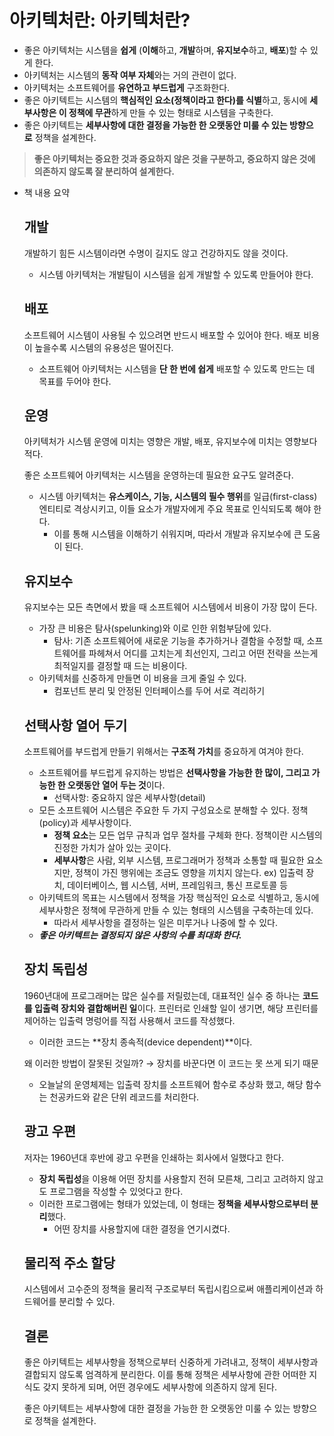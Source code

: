 # 아키텍처란: 아키텍처란?

- 좋은 아키텍처는 시스템을 **쉽게** (**이해**하고, **개발**하며, **유지보수**하고, **배포**)할 수 있게 한다.
- 아키텍처는 시스템의 **동작 여부 자체**와는 거의 관련이 없다.
- 아키텍처는 소프트웨어를 **유연하고 부드럽게** 구조화한다.
- 좋은 아키텍트는 시스템의 **핵심적인 요소(정책이라고 한다)를 식별**하고, 동시에 **세부사항은 이 정책에 무관**하게 만들 수 있는 형태로 시스템을 구축한다.
- 좋은 아키텍트는 **세부사항에 대한 결정을 가능한 한 오랫동안 미룰 수 있는 방향으로** 정책을 설계한다.

> **좋은 아키텍처는 중요한 것과 중요하지 않은 것을 구분하고,
중요하지 않은 것에 의존하지 않도록 잘 분리하여 설계한다.**
> 

- 책 내용 요약
    
    ## 개발
    
    개발하기 힘든 시스템이라면 수명이 길지도 않고 건강하지도 않을 것이다.
    
    - 시스템 아키텍처는 개발팀이 시스템을 쉽게 개발할 수 있도록 만들어야 한다.
    
    ## 배포
    
    소프트웨어 시스템이 사용될 수 있으려면 반드시 배포할 수 있어야 한다. 배포 비용이 높을수록 시스템의 유용성은 떨어진다.
    
    - 소프트웨어 아키텍처는 시스템을 **단 한 번에 쉽게** 배포할 수 있도록 만드는 데 목표를 두어야 한다.
    
    ## 운영
    
    아키텍처가 시스템 운영에 미치는 영향은 개발, 배포, 유지보수에 미치는 영향보다 적다.
    
    좋은 소프트웨어 아키텍처는 시스템을 운영하는데 필요한 요구도 알려준다.
    
    - 시스템 아키텍처는 **유스케이스, 기능, 시스템의 필수 행위**를 일급(first-class) 엔티티로 격상시키고, 이들 요소가 개발자에게 주요 목표로 인식되도록 해야 한다.
        - 이를 통해 시스템을 이해하기 쉬워지며, 따라서 개발과 유지보수에 큰 도움이 된다.
    
    ## 유지보수
    
    유지보수는 모든 측면에서 봤을 때 소프트웨어 시스템에서 비용이 가장 많이 든다.
    
    - 가장 큰 비용은 탐사(spelunking)와 이로 인한 위험부담에 있다.
        - 탐사: 기존 소프트웨어에 새로운 기능을 추가하거나 결함을 수정할 때, 소프트웨어를 파헤쳐서 어디를 고치는게 최선인지, 그리고 어떤 전략을 쓰는게 최적일지를 결정할 때 드는 비용이다.
    - 아키텍처를 신중하게 만들면 이 비용을 크게 줄일 수 있다.
        - 컴포넌트 분리 및 안정된 인터페이스를 두어 서로 격리하기
    
    ## 선택사항 열어 두기
    
    소프트웨어를 부드럽게 만들기 위해서는 **구조적 가치**를 중요하게 여겨야 한다.
    
    - 소프트웨어를 부드럽게 유지하는 방법은 **선택사항을 가능한 한 많이, 그리고 가능한 한 오랫동안 열어 두는 것**이다.
        - 선택사항: 중요하지 않은 세부사항(detail)
    - 모든 소프트웨어 시스템은 주요한 두 가지 구성요소로 분해할 수 있다. 정책(policy)과 세부사항이다.
        - **정책 요소**는 모든 업무 규칙과 업무 절차를 구체화 한다. 정책이란 시스템의 진정한 가치가 살아 있는 곳이다.
        - **세부사항**은 사람, 외부 시스템, 프로그래머가 정책과 소통할 때 필요한 요소지만, 정책이 가진 행위에는 조금도 영향을 끼치지 않는다. ex) 입출력 장치, 데이터베이스, 웹 시스템, 서버, 프레임워크, 통신 프로토콜 등
    - 아키텍트의 목표는 시스템에서 정책을 가장 핵심적인 요소로 식별하고, 동시에 세부사항은 정책에 무관하게 만들 수 있는 형태의 시스템을 구축하는데 있다.
        - 따라서 세부사항을 결정하는 일은 미루거나 나중에 할 수 있다.
    - ***좋은 아키텍트는 결정되지 않은 사항의 수를 최대화 한다.***
    
    ## 장치 독립성
    
    1960년대에 프로그래머는 많은 실수를 저릴렀는데, 대표적인 실수 중 하나는 **코드를 입출력 장치와 결합해버린 일**이다. 프린터로 인쇄할 일이 생기면, 해당 프린터를 제어하는 입출력 명렁어를 직접 사용해서 코드를 작성했다.
    
    - 이러한 코드는 **장치 종속적(device dependent)**이다.
    
    왜 이러한 방법이 잘못된 것일까? → 장치를 바꾼다면 이 코드는 못 쓰게 되기 때문
    
    - 오늘날의 운영체제는 입출력 장치를 소프트웨어 함수로 추상화 했고, 해당 함수는 천공카드와 같은 단위 레코드를 처리한다.
    
    ## 광고 우편
    
    저자는 1960년대 후반에 광고 우편을 인쇄하는 회사에서 일했다고 한다.
    
    - **장치 독립성**을 이용해 어떤 장치를 사용할지 전혀 모른채, 그리고 고려하지 않고도 프로그램을 작성할 수 있엇다고 한다.
    - 이러한 프로그램에는 형태가 있었는데, 이 형태는 **정책을 세부사항으로부터 분리**했다.
        - 어떤 장치를 사용할지에 대한 결정을 연기시켰다.
    
    ## 물리적 주소 할당
    
    시스템에서 고수준의 정책을 물리적 구조로부터 독립시킴으로써 애플리케이션과 하드웨어를 분리할 수 있다.
    
    ## 결론
    
    좋은 아키텍트는 세부사항을 정책으로부터 신중하게 가려내고, 정책이 세부사항과 결합되지 않도록 엄격하게 분리한다. 이를 통해 정책은 세부사항에 관한 어떠한 지식도 갖지 못하게 되며, 어떤 경우에도 세부사항에 의존하지 않게 된다.
    
    좋은 아키텍트는 세부사항에 대한 결정을 가능한 한 오랫동안 미룰 수 있는 방향으로 정책을 설계한다.
